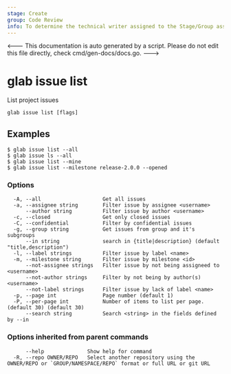 ```yaml
---
stage: Create
group: Code Review
info: To determine the technical writer assigned to the Stage/Group associated with this page, see https://about.gitlab.com/handbook/product/ux/technical-writing/#assignments
---
```


<---
This documentation is auto generated by a script.
Please do not edit this file directly, check cmd/gen-docs/docs.go.
--->

# glab issue list

List project issues

```plaintext
glab issue list [flags]
```

## Examples

```plaintext
$ glab issue list --all
$ glab issue ls --all
$ glab issue list --mine
$ glab issue list --milestone release-2.0.0 --opened

```

### Options

```plaintext
  -A, --all                    Get all issues
  -a, --assignee string        Filter issue by assignee <username>
      --author string          Filter issue by author <username>
  -c, --closed                 Get only closed issues
  -C, --confidential           Filter by confidential issues
  -g, --group string           Get issues from group and it's subgroups
      --in string              search in {title|description} (default "title,description")
  -l, --label strings          Filter issue by label <name>
  -m, --milestone string       Filter issue by milestone <id>
      --not-assignee strings   Filter issue by not being assigneed to <username>
      --not-author strings     Filter by not being by author(s) <username>
      --not-label strings      Filter issue by lack of label <name>
  -p, --page int               Page number (default 1)
  -P, --per-page int           Number of items to list per page. (default 30) (default 30)
      --search string          Search <string> in the fields defined by --in
```

### Options inherited from parent commands

```plaintext
      --help              Show help for command
  -R, --repo OWNER/REPO   Select another repository using the OWNER/REPO or `GROUP/NAMESPACE/REPO` format or full URL or git URL
```


